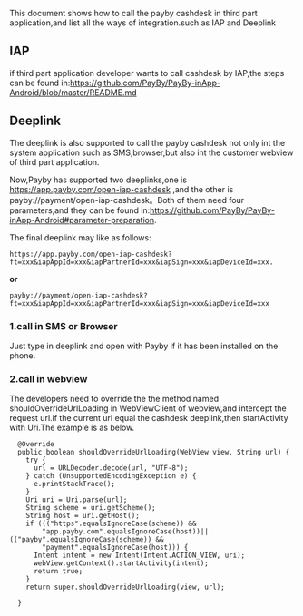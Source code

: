 This document shows how to call the payby cashdesk in third part application,and list all the ways of integration.such as IAP and Deeplink
## IAP
if third part application developer wants to call cashdesk by IAP,the steps can be found in:https://github.com/PayBy/PayBy-inApp-Android/blob/master/README.md

## Deeplink 
The deeplink is also supported to call the payby cashdesk not only int the system application such as SMS,browser,but also int the customer webview of third part application.

Now,Payby has supported two deeplinks,one is https://app.payby.com/open-iap-cashdesk ,and the other is payby://payment/open-iap-cashdesk。Both of them need four parameters,and they can be found in:https://github.com/PayBy/PayBy-inApp-Android#parameter-preparation.

The final deeplink may like as follows:
 
```
https://app.payby.com/open-iap-cashdesk?ft=xxx&iapAppId=xxx&iapPartnerId=xxx&iapSign=xxx&iapDeviceId=xxx.
```
**or**

```
payby://payment/open-iap-cashdesk?ft=xxx&iapAppId=xxx&iapPartnerId=xxx&iapSign=xxx&iapDeviceId=xxx
```
### 1.call in SMS or Browser

Just type in deeplink and open with Payby if it has been installed on the phone.

### 2.call in webview
 The developers need to override the the method named shouldOverrideUrlLoading in WebViewClient of webview,and intercept the request url.if the current url equal the cashdesk deeplink,then startActivity with Uri.The example is as below.
 
```
  @Override
  public boolean shouldOverrideUrlLoading(WebView view, String url) {
    try {
      url = URLDecoder.decode(url, "UTF-8");
    } catch (UnsupportedEncodingException e) {
      e.printStackTrace();
    }
    Uri uri = Uri.parse(url);
    String scheme = uri.getScheme();
    String host = uri.getHost();
    if ((("https".equalsIgnoreCase(scheme)) &&
        "app.payby.com".equalsIgnoreCase(host))||(("payby".equalsIgnoreCase(scheme)) &&
        "payment".equalsIgnoreCase(host))) {
      Intent intent = new Intent(Intent.ACTION_VIEW, uri);
      webView.getContext().startActivity(intent);
      return true;
    }
    return super.shouldOverrideUrlLoading(view, url);

  }
```



